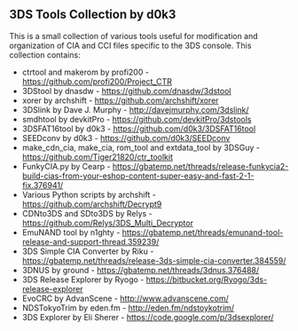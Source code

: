 **3DS Tools Collection by d0k3**
----------------------------

This is a small collection of various tools useful for modification and organization of CIA and CCI files specific to the 3DS console. This collection contains:
* ctrtool and makerom by profi200 - https://github.com/profi200/Project_CTR
* 3DStool by dnasdw - https://github.com/dnasdw/3dstool
* xorer by archshift - https://github.com/archshift/xorer
* 3DSlink by Dave J. Murphy - http://davejmurphy.com/3dslink/
* smdhtool by devkitPro - https://github.com/devkitPro/3dstools
* 3DSFAT16tool by d0k3 - https://github.com/d0k3/3DSFAT16tool
* SEEDconv by d0k3 - https://github.com/d0k3/SEEDconv
* make_cdn_cia, make_cia, rom_tool and extdata_tool by 3DSGuy - https://github.com/Tiger21820/ctr_toolkit
* FunkyCIA.py by Cearp - https://gbatemp.net/threads/release-funkycia2-build-cias-from-your-eshop-content-super-easy-and-fast-2-1-fix.376941/
* Various Python scripts by archshift - https://github.com/archshift/Decrypt9
* CDNto3DS and SDto3DS by Relys - https://github.com/Relys/3DS_Multi_Decryptor
* EmuNAND tool by n1ghty - https://gbatemp.net/threads/emunand-tool-release-and-support-thread.359239/
* 3DS Simple CIA Converter by Riku - https://gbatemp.net/threads/release-3ds-simple-cia-converter.384559/
* 3DNUS by ground - https://gbatemp.net/threads/3dnus.376488/
* 3DS Release Explorer by Ryogo - https://bitbucket.org/Ryogo/3ds-release-explorer
* EvoCRC by AdvanScene - http://www.advanscene.com/
* NDSTokyoTrim by eden.fm - http://eden.fm/ndstoykotrim/
* 3DS Explorer by Eli Sherer - https://code.google.com/p/3dsexplorer/
